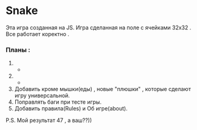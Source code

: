 # Snake
Эта игра созданная на JS.
Игра сделанная на поле с ячейками 32x32 . Все работает коректно .
### Планы :
1. +
2. +
3. Добавить кроме мышки(еды) , новые "плюшки" , которые сделают игру универсальной.
4. Поправлять баги при тесте игры.
5. Добавить правила(Rules) и Об игре(about).


P.S. Мой результат 47 , а ваш??))
